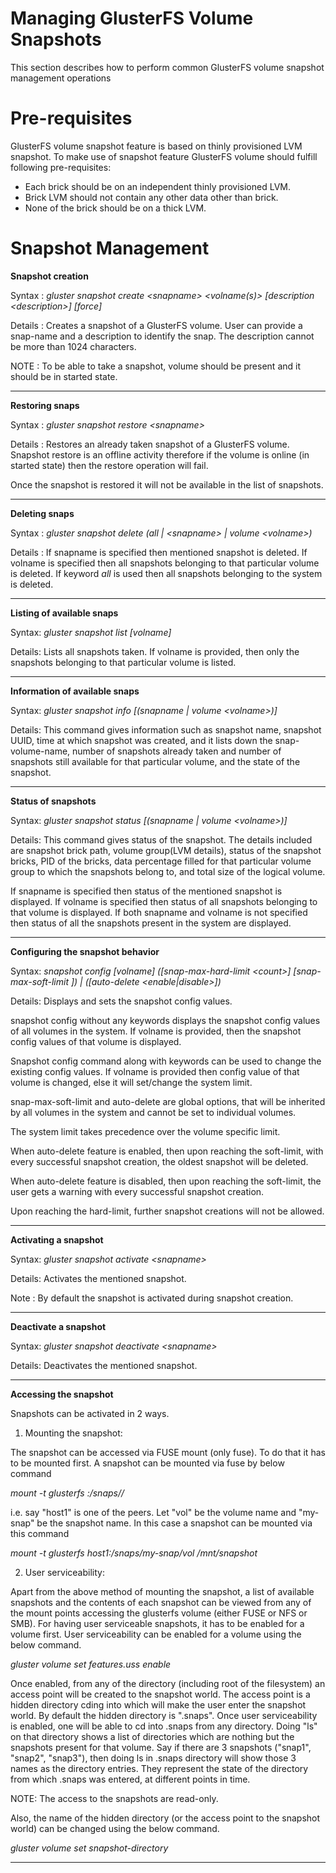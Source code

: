 Managing GlusterFS Volume Snapshots
==========================

This section describes how to perform common GlusterFS volume snapshot
management operations

Pre-requisites
=====================

GlusterFS volume snapshot feature is based on thinly provisioned LVM snapshot.
To make use of snapshot feature GlusterFS volume should fulfill following
pre-requisites:

* Each brick should be on an independent thinly provisioned LVM.
* Brick LVM should not contain any other data other than brick.
* None of the brick should be on a thick LVM.


Snapshot Management
=====================


**Snapshot creation**

Syntax :
*gluster snapshot create <snapname\> <volname\(s\)\> \[description <description\>\] \[force\]*

Details :
Creates a snapshot of a GlusterFS volume. User can provide a snap-name and a
description to identify the snap. The description cannot be more than 1024
characters.

NOTE : To be able to take a snapshot, volume should be present and it
should be in started state.

-----------------------------------------------------------------------------

**Restoring snaps**

Syntax :
*gluster snapshot restore <snapname\>*

Details :
Restores an already taken snapshot of a GlusterFS volume.
Snapshot restore is an offline activity therefore if the volume is
online (in started state) then the restore operation will fail.

Once the snapshot is restored it will not be available in the
list of snapshots.

---------------------------------------------------------------------------

**Deleting snaps**

Syntax :
*gluster snapshot delete \(all | <snapname\> | volume <volname\>\)*

Details :
If snapname is specified then mentioned snapshot is deleted.
If volname is specified then all snapshots belonging to that particular
volume is deleted. If keyword *all* is used then all snapshots belonging
to the system is deleted.

--------------------------------------------------------------------------

**Listing of available snaps**

Syntax:
*gluster snapshot list \[volname\]*

Details:
Lists  all  snapshots  taken.
If volname is provided, then only the snapshots belonging to
that particular volume is listed.

-------------------------------------------------------------------------

**Information of available snaps**

Syntax:
*gluster snapshot info \[\(snapname | volume <volname\>\)\]*

Details:
This command gives information such as snapshot name, snapshot UUID,
time at which snapshot was created, and it lists down the snap-volume-name,
number of snapshots already taken and number of snapshots still available
for that particular volume, and the state of the snapshot.

------------------------------------------------------------------------

**Status of snapshots**

Syntax:
*gluster snapshot status \[\(snapname | volume <volname\>\)\]*

Details:
This  command  gives  status of the snapshot.
The details included are snapshot brick path, volume group(LVM details),
status of the snapshot bricks, PID of the bricks, data percentage  filled for
that particular volume group to which the snapshots belong to, and total size
of the logical volume.

If snapname is specified then status of the mentioned snapshot is displayed.
If volname  is specified then status of all snapshots belonging to that volume
is displayed. If both snapname and volname is not specified then status of all
the snapshots present in the system are displayed.

------------------------------------------------------------------------

**Configuring the snapshot behavior**

Syntax:
*snapshot config \[volname\] \(\[snap-max-hard-limit <count\>\] \[snap-max-soft-limit <percent>\]\)
                            | \(\[auto-delete <enable|disable\>\]\)*

Details:
Displays and sets the snapshot config values.

snapshot  config without any keywords displays the snapshot config values of
all volumes in the system. If volname is provided, then the snapshot config
values of that volume is  displayed.

Snapshot  config command along with keywords can be used to change the existing
config values. If volname is provided then config value of that volume is
changed, else it  will set/change the system limit.

snap-max-soft-limit  and auto-delete are global options, that will be
inherited by all volumes in the system and cannot be set to individual volumes.

The system limit takes precedence over the volume specific limit.

When auto-delete feature is enabled, then upon reaching the soft-limit,
with every successful snapshot creation, the oldest snapshot will be deleted.

When  auto-delete  feature  is disabled, then upon reaching the soft-limit,
the user gets a warning with every successful snapshot creation.

Upon reaching the hard-limit, further snapshot creations will not be allowed.

-------------------------------------------------------------------------

**Activating a snapshot**

Syntax:
*gluster snapshot activate <snapname\>*

Details:
Activates the mentioned snapshot.

Note : By default the snapshot is activated during snapshot creation.

-------------------------------------------------------------------------

**Deactivate a snapshot**

Syntax:
*gluster snapshot deactivate <snapname\>*

Details:
Deactivates the mentioned snapshot.

-------------------------------------------------------------------------

**Accessing the snapshot**

Snapshots can be activated in 2 ways.

1) Mounting the snapshot:

The snapshot can be accessed via FUSE mount (only fuse). To do that it has to be
mounted first. A snapshot can be mounted via fuse by below command

*mount -t glusterfs <hostname>:/snaps/<snap-name>/<volume-name> <mount-path>*

i.e. say "host1" is one of the peers. Let "vol" be the volume name and "my-snap"
be the snapshot name. In this case a snapshot can be mounted via this command

*mount -t glusterfs host1:/snaps/my-snap/vol /mnt/snapshot*


2) User serviceability:

Apart from the above method of mounting the snapshot, a list of available
snapshots and the contents of each snapshot can be viewed from any of the mount
points accessing the glusterfs volume (either FUSE or NFS or SMB). For having
user serviceable snapshots, it has to be enabled for a volume first. User
serviceability can be enabled for a volume using the below command.

*gluster volume set <volname> features.uss enable*

Once enabled, from any of the directory (including root of the filesystem) an
access point will be created to the snapshot world. The access point is a hidden
directory cding into which will make the user enter the snapshot world. By
default the hidden directory is ".snaps". Once user serviceability is enabled,
one will be able to cd into .snaps from any directory. Doing "ls" on that
directory shows a list of directories which are nothing but the snapshots
present for that volume. Say if there are 3 snapshots ("snap1", "snap2",
"snap3"), then doing ls in .snaps directory will show those 3 names as the
directory entries. They represent the state of the directory from which .snaps
was entered, at different points in time.

NOTE: The access to the snapshots are read-only.

Also, the name of the hidden directory (or the access point to the snapshot
world) can be changed using the below command.

*gluster volume set <volname> snapshot-directory <new-name>*

--------------------------------------------------------------------------------------
